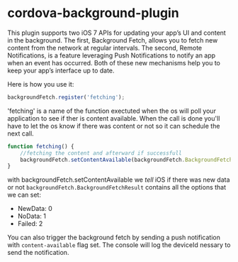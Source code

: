 cordova-background-plugin
=========================

This plugin supports two iOS 7 APIs for updating your app’s UI and content in the background. The first, Background Fetch, allows you to fetch new content from the network at regular intervals. The second, Remote Notifications, is a feature leveraging Push Notifications to notify an app when an event has occurred. Both of these new mechanisms help you to keep your app’s interface up to date.

Here is how you use it:

```js
backgroundFetch.register('fetching');
```

'fetching' is a name of the function exectuted when the os will poll your application to see if ther is content available. When the call is done you'll have to let the os know if there was content or not so it can schedule the next call.

```js
function fetching() {
    //fetching the content and afterward if successfull
    backgroundFetch.setContentAvailable(backgroundFetch.BackgroundFetchResult.NewData);
}
```

with backgroundFetch.setContentAvailable we _tell_ iOS if there was new data or not `backgroundFetch.BackgroundFetchResult` contains all the options that we can set:
* NewData: 0
* NoData: 1
* Failed: 2

You can also trigger the background fetch by sending a push notification with `content-available` flag set. The console will log the deviceId nessary to send the notification.
